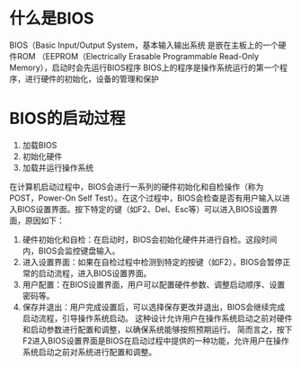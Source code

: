 # 什么是BIOS
BIOS（Basic Input/Output System，基本输入输出系统
是嵌在主板上的一个硬件ROM （EEPROM（Electrically Erasable Programmable Read-Only Memory），启动时会先运行BIOS程序
BIOS上的程序是操作系统运行的第一个程序，进行硬件的初始化，设备的管理和保护

# BIOS的启动过程
1. 加载BIOS
2. 初始化硬件
3. 加载并运行操作系统

在计算机启动过程中，BIOS会进行一系列的硬件初始化和自检操作（称为POST，Power-On Self Test）。在这个过程中，BIOS会检查是否有用户输入以进入BIOS设置界面。按下特定的键（如F2、Del、Esc等）可以进入BIOS设置界面，原因如下：
1. 硬件初始化和自检：在启动时，BIOS会初始化硬件并进行自检。这段时间内，BIOS会监控键盘输入。
2. 进入设置界面：如果在自检过程中检测到特定的按键（如F2），BIOS会暂停正常的启动流程，进入BIOS设置界面。
3. 用户配置：在BIOS设置界面，用户可以配置硬件参数、调整启动顺序、设置密码等。
4. 保存并退出：用户完成设置后，可以选择保存更改并退出，BIOS会继续完成启动流程，引导操作系统启动。
这种设计允许用户在操作系统启动之前对硬件和启动参数进行配置和调整，以确保系统能够按照预期运行。
简而言之，按下F2进入BIOS设置界面是BIOS在启动过程中提供的一种功能，允许用户在操作系统启动之前对系统进行配置和调整。
